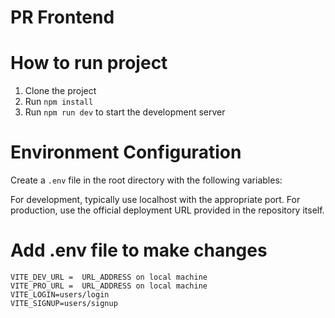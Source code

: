 # PR Frontend

# How to run project

1. Clone the project
2. Run `npm install`
3. Run `npm run dev` to start the development server

# Environment Configuration

Create a `.env` file in the root directory with the following variables:

For development, typically use localhost with the appropriate port.
For production, use the official deployment URL provided in the repository itself.

# Add .env file to make changes

```
VITE_DEV_URL =  URL_ADDRESS on local machine
VITE_PRO_URL =  URL_ADDRESS on local machine
VITE_LOGIN=users/login
VITE_SIGNUP=users/signup


```
